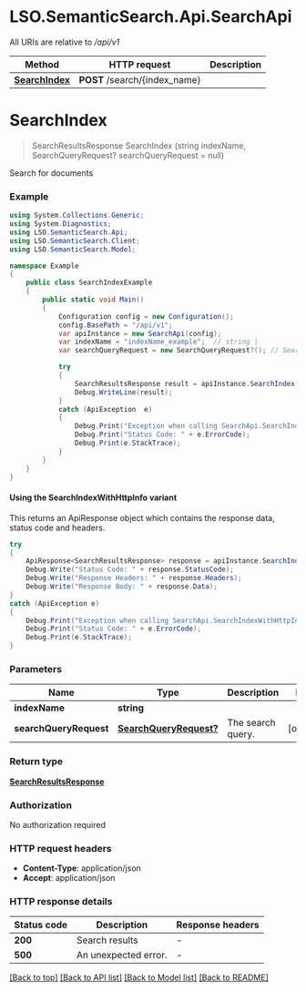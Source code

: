 # LSO.SemanticSearch.Api.SearchApi

All URIs are relative to */api/v1*

| Method | HTTP request | Description |
|--------|--------------|-------------|
| [**SearchIndex**](SearchApi.md#searchindex) | **POST** /search/{index_name} |  |

<a id="searchindex"></a>
# **SearchIndex**
> SearchResultsResponse SearchIndex (string indexName, SearchQueryRequest? searchQueryRequest = null)



Search for documents

### Example
```csharp
using System.Collections.Generic;
using System.Diagnostics;
using LSO.SemanticSearch.Api;
using LSO.SemanticSearch.Client;
using LSO.SemanticSearch.Model;

namespace Example
{
    public class SearchIndexExample
    {
        public static void Main()
        {
            Configuration config = new Configuration();
            config.BasePath = "/api/v1";
            var apiInstance = new SearchApi(config);
            var indexName = "indexName_example";  // string | 
            var searchQueryRequest = new SearchQueryRequest?(); // SearchQueryRequest? | The search query. (optional) 

            try
            {
                SearchResultsResponse result = apiInstance.SearchIndex(indexName, searchQueryRequest);
                Debug.WriteLine(result);
            }
            catch (ApiException  e)
            {
                Debug.Print("Exception when calling SearchApi.SearchIndex: " + e.Message);
                Debug.Print("Status Code: " + e.ErrorCode);
                Debug.Print(e.StackTrace);
            }
        }
    }
}
```

#### Using the SearchIndexWithHttpInfo variant
This returns an ApiResponse object which contains the response data, status code and headers.

```csharp
try
{
    ApiResponse<SearchResultsResponse> response = apiInstance.SearchIndexWithHttpInfo(indexName, searchQueryRequest);
    Debug.Write("Status Code: " + response.StatusCode);
    Debug.Write("Response Headers: " + response.Headers);
    Debug.Write("Response Body: " + response.Data);
}
catch (ApiException e)
{
    Debug.Print("Exception when calling SearchApi.SearchIndexWithHttpInfo: " + e.Message);
    Debug.Print("Status Code: " + e.ErrorCode);
    Debug.Print(e.StackTrace);
}
```

### Parameters

| Name | Type | Description | Notes |
|------|------|-------------|-------|
| **indexName** | **string** |  |  |
| **searchQueryRequest** | [**SearchQueryRequest?**](SearchQueryRequest?.md) | The search query. | [optional]  |

### Return type

[**SearchResultsResponse**](SearchResultsResponse.md)

### Authorization

No authorization required

### HTTP request headers

 - **Content-Type**: application/json
 - **Accept**: application/json


### HTTP response details
| Status code | Description | Response headers |
|-------------|-------------|------------------|
| **200** | Search results |  -  |
| **500** | An unexpected error. |  -  |

[[Back to top]](#) [[Back to API list]](../README.md#documentation-for-api-endpoints) [[Back to Model list]](../README.md#documentation-for-models) [[Back to README]](../README.md)

